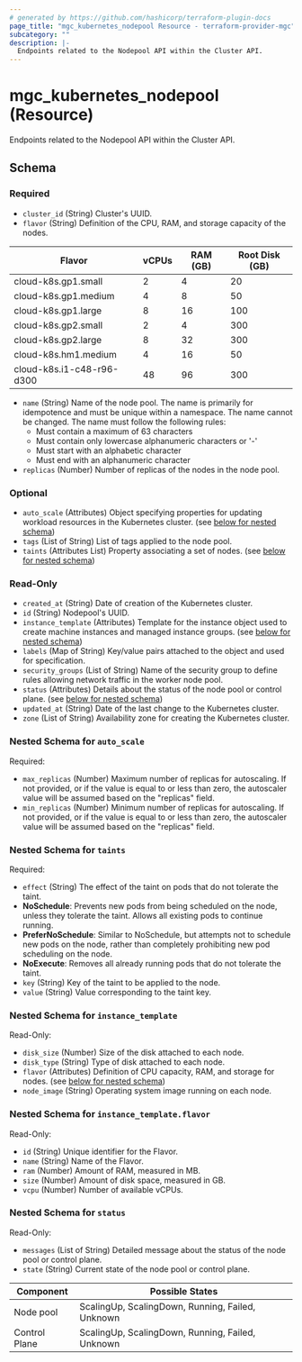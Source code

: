 ```yaml
---
# generated by https://github.com/hashicorp/terraform-plugin-docs
page_title: "mgc_kubernetes_nodepool Resource - terraform-provider-mgc"
subcategory: ""
description: |-
  Endpoints related to the Nodepool API within the Cluster API.
---
```


# mgc_kubernetes_nodepool (Resource)

Endpoints related to the Nodepool API within the Cluster API.



<!-- schema generated by tfplugindocs -->
## Schema

### Required

- `cluster_id` (String) Cluster's UUID.
- `flavor` (String) Definition of the CPU, RAM, and storage capacity of the nodes.

| Flavor                    | vCPUs | RAM (GB) | Root Disk (GB) |
|---------------------------|-------|----------|----------------|
| cloud-k8s.gp1.small       | 2     | 4        | 20             |
| cloud-k8s.gp1.medium      | 4     | 8        | 50             |
| cloud-k8s.gp1.large       | 8     | 16       | 100            |
| cloud-k8s.gp2.small       | 2     | 4        | 300            |
| cloud-k8s.gp2.large       | 8     | 32       | 300            |
| cloud-k8s.hm1.medium      | 4     | 16       | 50             |
| cloud-k8s.i1-c48-r96-d300 | 48    | 96       | 300            |
- `name` (String) Name of the node pool. The name is primarily for idempotence and must be unique within a namespace. The name cannot be changed.
The name must follow the following rules:
  - Must contain a maximum of 63 characters
  - Must contain only lowercase alphanumeric characters or '-'
  - Must start with an alphabetic character
  - Must end with an alphanumeric character
- `replicas` (Number) Number of replicas of the nodes in the node pool.

### Optional

- `auto_scale` (Attributes) Object specifying properties for updating workload resources in the Kubernetes cluster. (see [below for nested schema](#nestedatt--auto_scale))
- `tags` (List of String) List of tags applied to the node pool.
- `taints` (Attributes List) Property associating a set of nodes. (see [below for nested schema](#nestedatt--taints))

### Read-Only

- `created_at` (String) Date of creation of the Kubernetes cluster.
- `id` (String) Nodepool's UUID.
- `instance_template` (Attributes) Template for the instance object used to create machine instances and managed instance groups. (see [below for nested schema](#nestedatt--instance_template))
- `labels` (Map of String) Key/value pairs attached to the object and used for specification.
- `security_groups` (List of String) Name of the security group to define rules allowing network traffic in the worker node pool.
- `status` (Attributes) Details about the status of the node pool or control plane. (see [below for nested schema](#nestedatt--status))
- `updated_at` (String) Date of the last change to the Kubernetes cluster.
- `zone` (List of String) Availability zone for creating the Kubernetes cluster.

<a id="nestedatt--auto_scale"></a>
### Nested Schema for `auto_scale`

Required:

- `max_replicas` (Number) Maximum number of replicas for autoscaling. If not provided, or if the value is equal to or less than zero, the autoscaler value will be assumed based on the "replicas" field.
- `min_replicas` (Number) Minimum number of replicas for autoscaling. If not provided, or if the value is equal to or less than zero, the autoscaler value will be assumed based on the "replicas" field.


<a id="nestedatt--taints"></a>
### Nested Schema for `taints`

Required:

- `effect` (String) The effect of the taint on pods that do not tolerate the taint.
- **NoSchedule**: Prevents new pods from being scheduled on the node, unless they tolerate the taint. Allows all existing pods to continue running.
- **PreferNoSchedule**: Similar to NoSchedule, but attempts not to schedule new pods on the node, rather than completely prohibiting new pod scheduling on the node.
- **NoExecute**: Removes all already running pods that do not tolerate the taint.
- `key` (String) Key of the taint to be applied to the node.
- `value` (String) Value corresponding to the taint key.


<a id="nestedatt--instance_template"></a>
### Nested Schema for `instance_template`

Read-Only:

- `disk_size` (Number) Size of the disk attached to each node.
- `disk_type` (String) Type of disk attached to each node.
- `flavor` (Attributes) Definition of CPU capacity, RAM, and storage for nodes. (see [below for nested schema](#nestedatt--instance_template--flavor))
- `node_image` (String) Operating system image running on each node.

<a id="nestedatt--instance_template--flavor"></a>
### Nested Schema for `instance_template.flavor`

Read-Only:

- `id` (String) Unique identifier for the Flavor.
- `name` (String) Name of the Flavor.
- `ram` (Number) Amount of RAM, measured in MB.
- `size` (Number) Amount of disk space, measured in GB.
- `vcpu` (Number) Number of available vCPUs.



<a id="nestedatt--status"></a>
### Nested Schema for `status`

Read-Only:

- `messages` (List of String) Detailed message about the status of the node pool or control plane.
- `state` (String) Current state of the node pool or control plane.

| Component      | Possible States                     |
|-----------------|-------------------------------------|
| Node pool       | ScalingUp, ScalingDown, Running, Failed, Unknown |
| Control Plane   | ScalingUp, ScalingDown, Running, Failed, Unknown |
